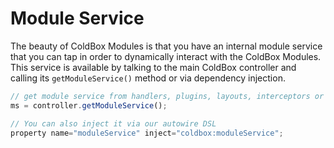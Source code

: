# Module Service

The beauty of ColdBox Modules is that you have an internal module service that you can tap in order to dynamically interact with the ColdBox Modules. This service is available by talking to the main ColdBox controller and calling its `getModuleService()` method or via dependency injection.

```js
// get module service from handlers, plugins, layouts, interceptors or views.
ms = controller.getModuleService();

// You can also inject it via our autowire DSL
property name="moduleService" inject="coldbox:moduleService";
```

